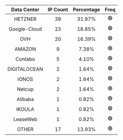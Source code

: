 | Data Center | IP Count | Percentage | Freq |
|:------------:|:--------:|:-----------:|:-----:|
| HETZNER | 39 | 31.97% | 🟢 |
| Google-Cloud | 23 | 18.85% | 🟢 |
| OVH | 20 | 16.39% | 🟢 |
| AMAZON | 9 | 7.38% | 🟢 |
| Contabo | 5 | 4.10% | 🟢 |
| DIGITALOCEAN | 2 | 1.64% | 🟢 |
| IONOS | 2 | 1.64% | 🟢 |
| Netcup | 2 | 1.64% | 🟢 |
| Alibaba | 1 | 0.82% | 🟢 |
| IKOULA | 1 | 0.82% | 🟢 |
| LeaseWeb | 1 | 0.82% | 🟢 |
| OTHER | 17 | 13.93% | 🟢 |